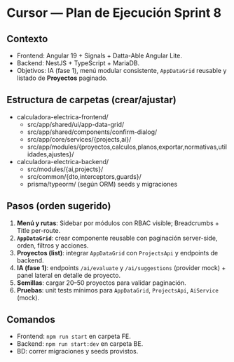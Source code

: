 # Cursor — Plan de Ejecución Sprint 8
## Contexto
- Frontend: Angular 19 + Signals + Datta-Able Angular Lite.
- Backend: NestJS + TypeScript + MariaDB.
- Objetivos: IA (fase 1), menú modular consistente, `AppDataGrid` reusable y listado de **Proyectos** paginado.

## Estructura de carpetas (crear/ajustar)
- calculadora-electrica-frontend/
  - src/app/shared/ui/app-data-grid/
  - src/app/shared/components/confirm-dialog/
  - src/app/core/services/{projects,ai}/
  - src/app/modules/{proyectos,calculos,planos,exportar,normativas,utilidades,ajustes}/
- calculadora-electrica-backend/
  - src/modules/{ai,projects}/
  - src/common/{dto,interceptors,guards}/
  - prisma/typeorm/ (según ORM) seeds y migraciones

## Pasos (orden sugerido)
1. **Menú y rutas**: Sidebar por módulos con RBAC visible; Breadcrumbs + Title per-route.
2. **`AppDataGrid`**: crear componente reusable con paginación server-side, orden, filtros y acciones.
3. **Proyectos (list)**: integrar `AppDataGrid` con `ProjectsApi` y endpoints de backend.
4. **IA (fase 1)**: endpoints `/ai/evaluate` y `/ai/suggestions` (provider mock) + panel lateral en detalle de proyecto.
5. **Semillas**: cargar 20–50 proyectos para validar paginación.
6. **Pruebas**: unit tests mínimos para `AppDataGrid`, `ProjectsApi`, `AiService` (mock).

## Comandos
- Frontend: `npm run start` en carpeta FE.
- Backend: `npm run start:dev` en carpeta BE.
- BD: correr migraciones y seeds provistos.
